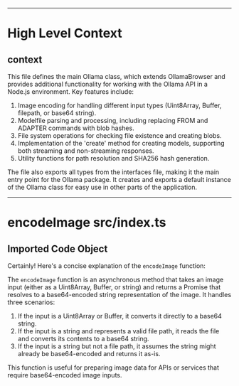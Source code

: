 

  ---
# High Level Context
## context
This file defines the main Ollama class, which extends OllamaBrowser and provides additional functionality for working with the Ollama API in a Node.js environment. Key features include:

1. Image encoding for handling different input types (Uint8Array, Buffer, filepath, or base64 string).
2. Modelfile parsing and processing, including replacing FROM and ADAPTER commands with blob hashes.
3. File system operations for checking file existence and creating blobs.
4. Implementation of the 'create' method for creating models, supporting both streaming and non-streaming responses.
5. Utility functions for path resolution and SHA256 hash generation.

The file also exports all types from the interfaces file, making it the main entry point for the Ollama package. It creates and exports a default instance of the Ollama class for easy use in other parts of the application.

---
# encodeImage src/index.ts
## Imported Code Object
Certainly! Here's a concise explanation of the `encodeImage` function:

The `encodeImage` function is an asynchronous method that takes an image input (either as a Uint8Array, Buffer, or string) and returns a Promise that resolves to a base64-encoded string representation of the image. It handles three scenarios:

1. If the input is a Uint8Array or Buffer, it converts it directly to a base64 string.
2. If the input is a string and represents a valid file path, it reads the file and converts its contents to a base64 string.
3. If the input is a string but not a file path, it assumes the string might already be base64-encoded and returns it as-is.

This function is useful for preparing image data for APIs or services that require base64-encoded image inputs.

  
